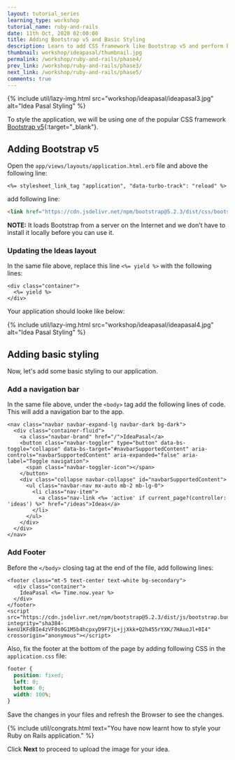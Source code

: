 ```yaml
---
layout: tutorial_series
learning_type: workshop
tutorial_name: ruby-and-rails
date: 11th Oct, 2020 02:00:00
title: Adding Bootstrap v5 and Basic Styling
description: Learn to add CSS framework like Bootstrap v5 and perform basic styling.
thumbnail: workshop/ideapasal/thumbnail.jpg
permalink: /workshop/ruby-and-rails/phase4/
prev_link: /workshop/ruby-and-rails/phase3/
next_link: /workshop/ruby-and-rails/phase5/
comments: true
---
```


{% include util/lazy-img.html src="workshop/ideapasal/ideapasal3.jpg" alt="Idea Pasal Styling" %}

To style the application, we will be using one of the popular CSS framework [Bootstrap v5](https://getbootstrap.com/docs/5.2/getting-started/introduction/){:target="_blank"}.

## Adding Bootstrap v5

Open the `app/views/layouts/application.html.erb` file and above the following line:

```erb
<%= stylesheet_link_tag "application", "data-turbo-track": "reload" %>
```

add following line:

```html
<link href="https://cdn.jsdelivr.net/npm/bootstrap@5.2.3/dist/css/bootstrap.min.css" rel="stylesheet" integrity="sha384-rbsA2VBKQhggwzxH7pPCaAqO46MgnOM80zW1RWuH61DGLwZJEdK2Kadq2F9CUG65" crossorigin="anonymous">
```

__NOTE:__ It loads Bootstrap from a server on the Internet and we don’t have to install it locally before you can use it.

### Updating the Ideas layout

In the same file above, replace this line `<%= yield %>` with the following lines:

```erb
<div class="container">
  <%= yield %>
</div>
```

Your application should looke like below:

{% include util/lazy-img.html src="workshop/ideapasal/ideapasal4.jpg" alt="Idea Pasal Styling" %}

## Adding basic styling

Now, let's add some basic styling to our application.

### Add a navigation bar

In the same file above, under the `<body>` tag add the following lines of code. This will add a navigation bar to the app.

```erb
<nav class="navbar navbar-expand-lg navbar-dark bg-dark">
  <div class="container-fluid">
    <a class="navbar-brand" href="/">IdeaPasal</a>
    <button class="navbar-toggler" type="button" data-bs-toggle="collapse" data-bs-target="#navbarSupportedContent" aria-controls="navbarSupportedContent" aria-expanded="false" aria-label="Toggle navigation">
      <span class="navbar-toggler-icon"></span>
    </button>
    <div class="collapse navbar-collapse" id="navbarSupportedContent">
      <ul class="navbar-nav mx-auto mb-2 mb-lg-0">
        <li class="nav-item">
          <a class="nav-link <%= 'active' if current_page?(controller: 'ideas') %>" href="/ideas">Ideas</a>
        </li>
      </ul>
    </div>
  </div>
</nav>
```

### Add Footer

Before the `</body>` closing tag at the end of the file, add following lines:

```erb
<footer class="mt-5 text-center text-white bg-secondary">
  <div class="container">
    IdeaPasal <%= Time.now.year %>
  </div>
</footer>
<script src="https://cdn.jsdelivr.net/npm/bootstrap@5.2.3/dist/js/bootstrap.bundle.min.js" integrity="sha384-kenU1KFdBIe4zVF0s0G1M5b4hcpxyD9F7jL+jjXkk+Q2h455rYXK/7HAuoJl+0I4" crossorigin="anonymous"></script>
```

Also, fix the footer at the bottom of the page by adding following CSS in the `application.css` file:

```css
footer {
  position: fixed;
  left: 0;
  bottom: 0;
  width: 100%;
}
```

Save the changes in your files and refresh the Browser to see the changes.

{% include util/congrats.html
   text="You have now learnt how to style your Ruby on Rails application."
%}

Click __Next__ to proceed to upload the image for your idea.
